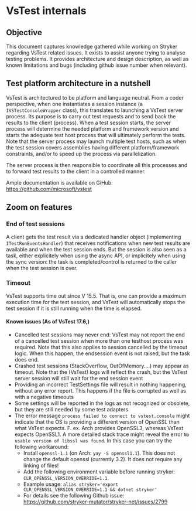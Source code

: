 # VsTest internals

## Objective
This document captures knowledge gathered while working on Stryker regarding VsTest related issues. It exists to assist anyone trying to analyse testing problems.
It provides architecture and design description, as well as known limitations and bugs (including github issue number when relevant).

## Test platform architecture in a nutshell
VsTest is architectured to be platform and language neutral. 
From a coder perspective, when one instantiates a session instance (a `IVSTestConsoleWrapper` class), 
this translates to launching a VsTest server process. Its purpose is to carry out test requests
and to send back the results to the client (process). 
When a test session starts, the server process will determine the needed platform
and framework version and starts the adequate test host process that will ultimately perform the tests.
Note that the server process may launch multiple test hosts, such as when the test session covers assemblies 
having different platform/framework constraints, and/or to speed up the process via parallelization.

The server process is then responsible to coordinate all this processes and to forward test results to the client
in a controlled manner.

Ample documentation is available on GiHub: https://github.com/microsoft/vstest

## Zoom on features

### End of test sessions
A client gets the test result via a dedicated handler object (implementing `ITestRunEventsHandler`) that receives notifications
when new test results are available and when the test session ends. 
But the session is also seen as a task, either explicitely when using the async API, or implicitely when using the sync version: the task
is completed/control is returned to the caller when the test session is over.


### Timeout
VsTest supports time out since V 15.5. That is, one can provide a maximum execution time for the test session, 
and VsTest will automatically stops the test session if it is still running when the time is elapsed.

#### Known issues (As of VsTest 17.6,)
- Cancelled test sessions may never end: VsTest may not report the end of a cancelled test session when more than one testhost process was required.
Note that this also applies to session cancelled by the timeout logic. When this happen, the endsession event is not raised, but the task does end.
- Crashed test sessions (StackOverflow, OutOfMemory....) may appear as timeout. Note that the (VsTest) logs will reflect the crash, but the VsTest server
session will still wait for the end session event
- Providing an incorrect TestSettings file will result in nothing happening, without any error report. This happens if the file is corrupted as well as with a negative timeouts
- Some settings will be reported in the logs as not recognized or obsolete, but they are still needed by some test adapters
- The error message `process failed to connect to vstest.console` might indicate that the OS is providing a different version of OpenSSL
  than what VsTest expects. F. ex. Arch provides OpenSSL3, whereas VsTest expects OpenSSL1. A more
  detailed stack trace might reveal the error `No usable version of libssl was found`. In this case
  you can try the following workaround: 
  - Install `openssl-1.1` (on Arch: `yay -S openssl1.1`). This does not change the default openssl (currently 3.2). It does not require any linking of files!
  - Add the following environment variable before running stryker:
    `CLR_OPENSSL_VERSION_OVERRIDE=1.1`.
  - Example usage: `alias stryker='export CLR_OPENSSL_VERSION_OVERRIDE=1.1 && dotnet stryker'`
  - For details see the following Github issue: https://github.com/stryker-mutator/stryker-net/issues/2799
